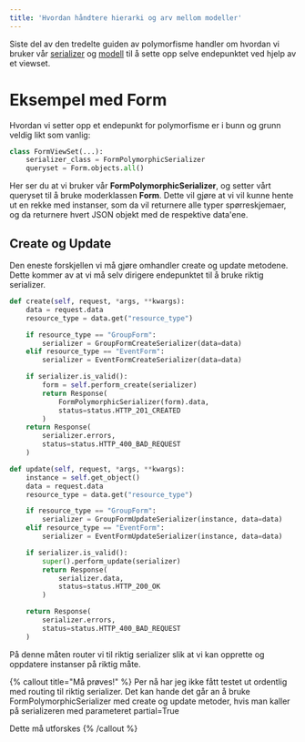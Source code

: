 ```yaml
---
title: 'Hvordan håndtere hierarki og arv mellom modeller'
---
```


Siste del av den tredelte guiden av polymorfisme handler om hvordan vi bruker vår [serializer](/docs/lepton/serializers/polymorphic) og [modell](/docs/lepton/models/polymorphic) til å sette opp selve endepunktet ved hjelp av et viewset.

# Eksempel med Form

Hvordan vi setter opp et endepunkt for polymorfisme er i bunn og grunn veldig likt som vanlig:

```python
class FormViewSet(...):
    serializer_class = FormPolymorphicSerializer
    queryset = Form.objects.all()
```

Her ser du at vi bruker vår **FormPolymorphicSerializer**, og setter vårt queryset til å bruke moderklassen **Form**. Dette vil gjøre at vi vil kunne hente ut en rekke med instanser, som da vil returnere alle typer spørreskjemaer, og da returnere hvert JSON objekt med de respektive data'ene.

## Create og Update

Den eneste forskjellen vi må gjøre omhandler create og update metodene. Dette kommer av at vi må selv dirigere endepunktet til å bruke riktig serializer.

```python
def create(self, request, *args, **kwargs):
    data = request.data
    resource_type = data.get("resource_type")

    if resource_type == "GroupForm":
        serializer = GroupFormCreateSerializer(data=data)
    elif resource_type == "EventForm":
        serializer = EventFormCreateSerializer(data=data)

    if serializer.is_valid():
        form = self.perform_create(serializer)
        return Response(
            FormPolymorphicSerializer(form).data,
            status=status.HTTP_201_CREATED
        )
    return Response(
        serializer.errors,
        status=status.HTTP_400_BAD_REQUEST
    )

def update(self, request, *args, **kwargs):
    instance = self.get_object()
    data = request.data
    resource_type = data.get("resource_type")

    if resource_type == "GroupForm":
        serializer = GroupFormUpdateSerializer(instance, data=data)
    elif resource_type == "EventForm":
        serializer = EventFormUpdateSerializer(instance, data=data)

    if serializer.is_valid():
        super().perform_update(serializer)
        return Response(
            serializer.data,
            status=status.HTTP_200_OK
        )

    return Response(
        serializer.errors,
        status=status.HTTP_400_BAD_REQUEST
    )
```

På denne måten router vi til riktig serializer slik at vi kan opprette og oppdatere instanser på riktig måte.

{% callout title="Må prøves!" %}
Per nå har jeg ikke fått testet ut ordentlig med routing til riktig serializer. Det kan hande det går an å bruke FormPolymorphicSerializer med create og update metoder, hvis man kaller på serializeren med parameteret partial=True

Dette må utforskes
{% /callout %}
